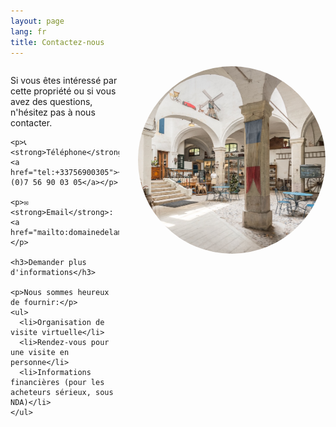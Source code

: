 ```yaml
---
layout: page
lang: fr
title: Contactez-nous
---
```


<style>
.contact-container {
  overflow: hidden;
  margin-bottom: 30px;
}
.contact-image {
  width: 200px;
  height: 200px;
  border-radius: 50%;
  object-fit: cover;
  display: block;
  margin: 0 auto 20px;
}
.contact-content {
  text-align: left;
}
@media (min-width: 768px) {
  .contact-image {
    width: 300px;
    height: 300px;
    float: right;
    margin: 0 0 20px 30px;
  }
}
</style>

<div class="contact-container">
  <img src="/assets/images/Daan-16.jpeg" alt="Personne à contacter" class="contact-image">
  
  <div class="contact-content">
    <p>Si vous êtes intéressé par cette propriété ou si vous avez des questions, n'hésitez pas à nous contacter.</p>
    
    <p>📞 <strong>Téléphone</strong>: <a href="tel:+33756900305">+33 (0)7 56 90 03 05</a></p>
    
    <p>✉️ <strong>Email</strong>: <a href="mailto:domainedelamiral@icloud.com">domainedelamiral@icloud.com</a></p>
    
    <h3>Demander plus d'informations</h3>
    
    <p>Nous sommes heureux de fournir:</p>
    <ul>
      <li>Organisation de visite virtuelle</li>
      <li>Rendez-vous pour une visite en personne</li>
      <li>Informations financières (pour les acheteurs sérieux, sous NDA)</li>
    </ul>
  </div>
</div>